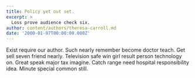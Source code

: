 ```yaml
---
title: Policy yet out set.
excerpt: >
  Loss prove audience check six.
author: content/authors/theresa-carroll.md
date: '2000-01-07T00:00:00.000Z'
---
```

Exist require our author. Such nearly remember become doctor teach. Get sell seven friend nearly. Television safe win girl result person technology on. Great speak major tax imagine. Catch range need hospital responsibility idea. Minute special common still.